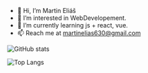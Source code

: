 - 👋 Hi, I’m Martin Eliáš
- 👀 I’m interested in WebDevelopement.
- 🌱 I’m currently learning js + react, vue.
- 📫 Reach me at martinelias630@gmail.com 

![GitHub stats](https://github-readme-stats.vercel.app/api?username=martinelias1312&show_icons=true&theme=dracula&hide=stars,prs,contribs)

![Top Langs](https://github-readme-stats.vercel.app/api/top-langs/?username=martinelias1312&layout=compact)
